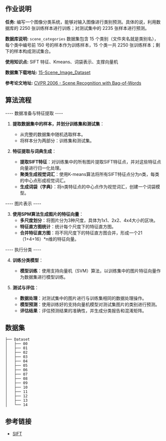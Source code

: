 ## 作业说明
**任务:** 编写一个图像分类系统，能够对输入图像进行类别预测。具体的说，利用数据库的 2250 张训练样本进行训练；对测试集中的 2235 张样本进行预测。

**数据库说明:** `scene_categories` 数据集包含 15 个类别（文件夹名就是类别名），每个类中编号前 150 号的样本作为训练样本，15 个类一共 2250 张训练样本；剩下的样本构成测试集合。

**使用知识点:** SIFT 特征、Kmeans、词袋表示、支撑向量机


**数据集下载地址:** [15-Scene_Image_Dataset](https://figshare.com/articles/dataset/15-Scene_Image_Dataset/7007177)

**参考论文地址:** [CVPR 2006 - Scene Recognition with Bag-of-Words](http://people.csail.mit.edu/torralba/courses/6.870/papers/cvpr06b.pdf)


## 算法流程

---- 数据准备与特征提取 ----

1. **提取数据集中的样本，并划分训练集和测试集**：
   - 从完整的数据集中随机选取样本。
   - 将样本分为两部分：训练集和测试集。

2. **特征提取与词典生成**：
   - **提取SIFT特征**：对训练集中的所有图片提取SIFT特征点，并对这些特征点向量进行归一化处理。
   - **聚类生成视觉词汇**：使用K-means算法将所有SIFT特征点分为n类，每类的中心点形成视觉词汇。
   - **生成词袋（字典）**：将n类特征点的中心点作为视觉词汇，创建一个词袋模型。

---- 图片表示 ----

3. **使用SPM算法生成图片的特征向量**：
   - **多尺度划分**：将图片分为3种尺度，具体为1x1、2x2、4x4大小的区块。
   - **特征直方图统计**：统计每个尺度下的特征直方图。
   - **合并特征直方图**：将不同尺度下的特征直方图合并，形成一个21（1+4+16）*n维的特征向量。

---- 执行分类 ----

4. **训练分类模型**：
   - **模型训练**：使用支持向量机（SVM）算法，以训练集中的图片特征向量作为数据集进行模型训练。

5. **测试与评估**：
   - **数据处理**：对测试集中的图片进行与训练集相同的数据处理操作。
   - **模型预测**：使用训练好的支持向量机模型对测试集图片的类别进行预测。
   - **评估结果**：评估预测结果的准确性，并生成分类报告和混淆矩阵。



## 数据集
```
├── Dataset
│   ├── 00
│   ├── 01
│   ├── 02
│   ├── 03
│   ├── 04
│   ├── 05
│   ├── 06
│   ├── 07
│   ├── 08
│   ├── 09
│   ├── 10
│   ├── 11
│   ├── 12
│   ├── 13
│   └── 14
```



## 参考链接
- [SIFT](https://docs.opencv.org/4.x/da/df5/tutorial_py_sift_intro.html)